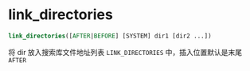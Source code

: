 # link_directories

```cmake
link_directories([AFTER|BEFORE] [SYSTEM] dir1 [dir2 ...])
```

将 dir 放入搜索库文件地址列表 `LINK_DIRECTORIES` 中，插入位置默认是末尾 `AFTER`